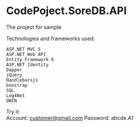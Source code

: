 # CodePoject.SoreDB.API
The project for sample

Technologies and frameworks used:

    ASP.NET MVC 5
    ASP.NET Web API
    Entity Framework 6
    ASP.NET Identity
    Dapper
    jQuery
    Handlebarsjs
    boostrap
    SQL
    Log4Net
    OWIN



Try it:
<br/>
Account: customer@gmail.com
Password: abcde.A1

